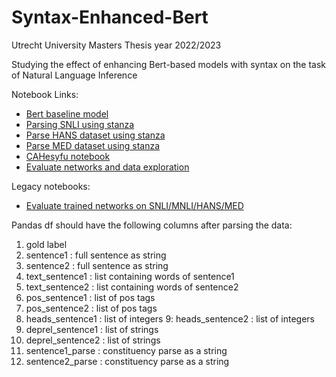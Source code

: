 # Syntax-Enhanced-Bert
Utrecht University Masters Thesis year 2022/2023

Studying the effect of enhancing Bert-based models with syntax on the task of Natural Language Inference

Notebook Links:

- <a href="https://colab.research.google.com/drive/1i-i4Ct4NbJbbvZFQ0lnlbyBsrfjLK6o2?usp=sharing" target="_blank">Bert baseline model</a>
- <a href="https://colab.research.google.com/drive/1YLzZESUyOR1mSlqUYb1zoz4uHfMMWfCA?usp=sharing" target="_blank">Parsing SNLI using stanza</a>
- <a href="https://colab.research.google.com/drive/1ojdWbJXgqBNc2vdzo-3fDR_2XyididsR?usp=sharing" target="_blank">Parse HANS dataset using stanza</a>
- <a href="https://colab.research.google.com/drive/1yGxFyEvTUY_ucoIZdyhfVIOdiJcgY49t?usp=sharing" target="_blank">Parse MED dataset using stanza</a>
- <a href="https://colab.research.google.com/drive/1xPgVxDzchv7ZBsKzJ4VoAdnp23q-tkNu#scrollTo=yNak14_2ke5Y" target="_blank">CAHesyfu notebook</a>
- <a href="https://colab.research.google.com/drive/1920fAqJ-niy9F-w9AZeoCFfbbWxwX4D8#scrollTo=AK6wfzlM6aRD" target="_blank">Evaluate networks and data exploration</a>

Legacy notebooks:
- <a href="https://colab.research.google.com/drive/1nqADVKidmMbjSwc-pehpFHqEkIDpmg21#scrollTo=6vKDK5Xx_z_D" target="_blank">Evaluate trained networks on SNLI/MNLI/HANS/MED</a>

Pandas df should have the following columns after parsing the data:
1. gold label
2. sentence1 : full sentence as string
3. sentence2 : full sentence as string
4. text_sentence1 : list containing words of sentence1
5. text_sentence2 : list containing words of sentence2
6. pos_sentence1 : list of pos tags
7. pos_sentence2 : list of pos tags
8. heads_sentence1 : list of integers
9: heads_sentence2 : list of integers
10. deprel_sentence1 : list of strings
11. deprel_sentence2 : list of strings
12. sentence1_parse : constituency parse as a string
13. sentence2_parse : constituency parse as a string

